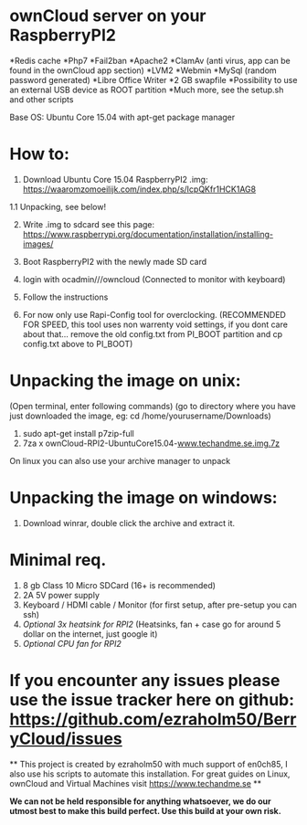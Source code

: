 # ownCloud server on your RaspberryPI2
*Redis cache
*Php7
*Fail2ban
*Apache2
*ClamAv (anti virus, app can be found in the ownCloud app section)
*LVM2
*Webmin
*MySql (random password generated)
*Libre Office Writer
*2 GB swapfile
*Possibility to use an external USB device as ROOT partition
*Much more, see the setup.sh and other scripts

Base OS: Ubuntu Core 15.04 with apt-get package manager

# How to: 

1. Download Ubuntu Core 15.04 RaspberryPI2 .img: https://waaromzomoeilijk.com/index.php/s/IcpQKfr1HCK1AG8

1.1 Unpacking, see below!

2. Write .img to sdcard see this page: https://www.raspberrypi.org/documentation/installation/installing-images/

3. Boot RaspberryPI2 with the newly made SD card

4. login with ocadmin///owncloud (Connected to monitor with keyboard)

5. Follow the instructions

6. For now only use Rapi-Config tool for overclocking. (RECOMMENDED FOR SPEED, this tool uses non warrenty void settings, if you dont care about that... remove the old config.txt from PI_BOOT partition and cp config.txt above to PI_BOOT)

# Unpacking the image on unix:
(Open terminal, enter following commands)
(go to directory where you have just downloaded the image, eg: cd /home/yourusername/Downloads)

1. sudo apt-get install p7zip-full
2. 7za x ownCloud-RPI2-UbuntuCore15.04-www.techandme.se.img.7z

On linux you can also use your archive manager to unpack

# Unpacking the image on windows:
1. Download winrar, double click the archive and extract it.

# Minimal req.
1. 8 gb Class 10 Micro SDCard (16+ is recommended)
2. 2A 5V power supply
3. Keyboard / HDMI cable / Monitor (for first setup, after pre-setup you can ssh)
4. *Optional 3x heatsink for RPI2* (Heatsinks, fan + case go for around 5 dollar on the internet, just google it)
5. *Optional CPU fan for RPI2*

# If you encounter any issues please use the issue tracker here on github: https://github.com/ezraholm50/BerryCloud/issues

** This project is created by ezraholm50 with much support of en0ch85, I also use his scripts to automate this installation.
For great guides on Linux, ownCloud and Virtual Machines visit https://www.techandme.se **

**We can not be held responsible for anything whatsoever, we do our utmost best to make this build perfect. Use this build at your own risk.**

